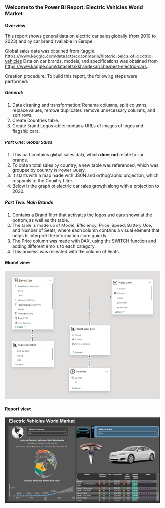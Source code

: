 ### Welcome to the Power BI Report: Electric Vehicles World Market

#### Overview

This report shows general data on electric car sales globally (from 2010 to 2023) and by car brand available in Europe.

Global sales data was obtained from Kaggle: https://www.kaggle.com/datasets/edsonmarin/historic-sales-of-electric-vehicles 
Data on car brands, models, and specifications was obtained from https://www.kaggle.com/datasets/kkhandekar/cheapest-electric-cars.

Creation procedure: To build this report, the following steps were performed: 

##### General: 
1. Data cleaning and transformation: Rename columns, split columns, replace values, remove duplicates, remove unnecessary columns, and sort rows.
2. Create Countries table.
3. Create Brand Logos table: contains URLs of images of logos and flagship cars.

##### Part One: Global Sales 
1. This part contains global sales data, which **does not** relate to car brands.
2. To obtain total sales by country, a new table was referenced, which was grouped by country in Power Query.
3. It starts with a map made with JSON and orthographic projection, which responds to the Country filter.
4. Below is the graph of electric car sales growth along with a projection to 2030.
  
##### Part Two: Main Brands
1. Contains a Brand filter that activates the logos and cars shown at the bottom, as well as the table.
2. The table is made up of Model, Efficiency, Price, Speed, Battery Use, and Number of Seats, where each column contains a visual element that helps to interpret the information more quickly.
3. The Price column was made with DAX, using the SWITCH function and adding different emojis to each category.
4. This process was repeated with the column of Seats.

#### Model view:

![Model](Model.png)

#### Report view:

![Report](EV.png)
